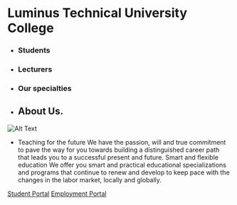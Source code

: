 # Luminus Technical University College
- ### Students
- ### Lecturers
- ### Our specialties 
- ## About Us.
![Alt Text](https://img.alwakeelnews.com/Content/Upload/large/8202013104316907594295.jpg)
- Teaching for the future
We have the passion, will and true commitment to pave the way for you towards building a distinguished career path that leads you to a successful present and future.
Smart and flexible education
We offer you smart and practical educational specializations and programs that continue to renew and develop to keep pace with the changes in the labor market, locally and globally.

[Student Portal](https://studentsts-100533.campusnexus.cloud/Login.aspx?ReturnUrl=%2f%3fwa%3dwsignin1.0%26wtrealm%3dhttps%253a%252f%252fsisportal-100533.campusnexus.cloud%252fCMCPortal%252f%26wct%3d2021-01-25T10%253a01%253a10Z%26wctx%3drm%253d0%2526id%253dpassive%2526ru%253dsecure%252fstudent%252fstuportal.aspx%26AppType%3dPortal%26Role%3dSTUDENT&wa=wsignin1.0&wtrealm=https%3a%2f%2fsisportal-100533.campusnexus.cloud%2fCMCPortal%2f&wct=2021-01-25T10%3a01%3a10Z&wctx=rm%3d0%26id%3dpassive%26ru%3dsecure%2fstudent%2fstuportal.aspx&AppType=Portal&Role=STUDENT)
[Employment Portal](https://employmenthub.ltuc.com/)
